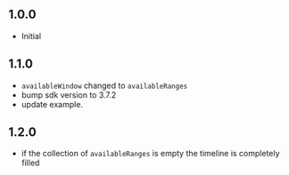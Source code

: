 ## 1.0.0

* Initial

## 1.1.0

* `availableWindow` changed to `availableRanges`
* bump sdk version to 3.7.2
* update example.

## 1.2.0

* if the collection of `availableRanges` is empty the timeline is completely filled